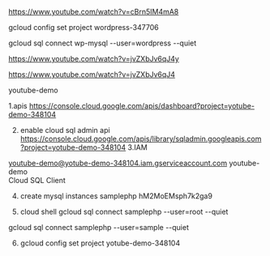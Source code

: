 https://www.youtube.com/watch?v=cBrn5IM4mA8

gcloud config set project wordpress-347706

gcloud sql connect wp-mysql --user=wordpress --quiet

https://www.youtube.com/watch?v=jvZXbJv6qJ4y


https://www.youtube.com/watch?v=jvZXbJv6qJ4

youtube-demo

1.apis
https://console.cloud.google.com/apis/dashboard?project=yotube-demo-348104

2. enable cloud sql admin api
https://console.cloud.google.com/apis/library/sqladmin.googleapis.com?project=yotube-demo-348104
3.IAM 

youtube-demo@yotube-demo-348104.iam.gserviceaccount.com	youtube-demo	
Cloud SQL Client

4. create mysql instances
samplephp
hM2MoEMsph7k2ga9

5. cloud shell
 gcloud sql connect samplephp --user=root --quiet

 gcloud sql connect samplephp --user=sample --quiet

 6. gcloud config set project yotube-demo-348104